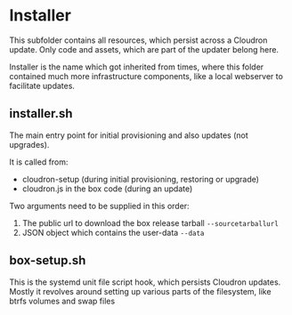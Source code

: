 # Installer

This subfolder contains all resources, which persist across a Cloudron update.
Only code and assets, which are part of the updater belong here.

Installer is the name which got inherited from times, where this folder contained
much more infrastructure components, like a local webserver to facilitate updates.


## installer.sh

The main entry point for initial provisioning and also updates (not upgrades).

It is called from:
 * cloudron-setup (during initial provisioning, restoring or upgrade)
 * cloudron.js in the box code (during an update)

Two arguments need to be supplied in this order:
 1. The public url to download the box release tarball `--sourcetarballurl`
 2. JSON object which contains the user-data `--data`


## box-setup.sh

This is the systemd unit file script hook, which persists Cloudron updates.
Mostly it revolves around setting up various parts of the filesystem, like btrfs
volumes and swap files
